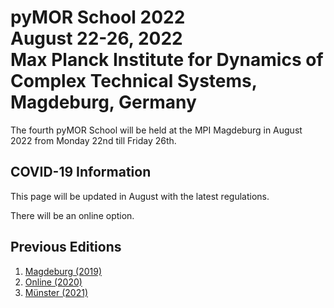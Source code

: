<!--
.. title: Welcome
.. slug: index
.. date: 2022-03-02 14:46:31 UTC+01:00
.. tags:
.. category:
.. link:
.. description:
.. type: text
.. pagekind: main_index
-->

<h1>
pyMOR School 2022<br>
August 22-26, 2022<br>
Max Planck Institute for Dynamics of Complex Technical Systems,
Magdeburg, Germany
</h1>

The fourth pyMOR School will be held at the MPI Magdeburg in August 2022 from
Monday 22nd till Friday 26th.

## COVID-19 Information

This page will be updated in August with the latest regulations.

There will be an online option.

## Previous Editions

1. [Magdeburg (2019)](https://2019.school.pymor.org/)
2. [Online (2020)](https://2020.school.pymor.org/)
3. [Münster (2021)](https://2021.school.pymor.org/)
